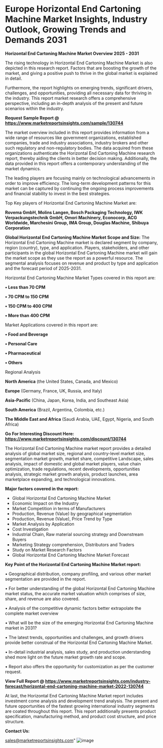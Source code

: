 # Europe Horizontal End Cartoning Machine Market Insights, Industry Outlook, Growing Trends and Demands 2031

<Strong> Horizontal End Cartoning Machine Market Overview 2025 - 2031</strong>

The rising technology in Horizontal End Cartoning Machine Market is also depicted in this research report. Factors that are boosting the growth of the market, and giving a positive push to thrive in the global market is explained in detail.

Furthermore, the report highlights on emerging trends, significant drivers, challenges, and opportunities, providing all necessary data for thriving in the industry. This report market research offers a comprehensive perspective, including an in-depth analysis of the present and future scenarios within the industry.

<strong>Request Sample Report @ <a href=https://www.marketreportsinsights.com/sample/130744>https://www.marketreportsinsights.com/sample/130744</a></strong>

The market overview included in this report provides information from a wide range of resources like government organizations, established companies, trade and industry associations, industry brokers and other such regulatory and non-regulatory bodies. The data acquired from these organizations authenticate the Horizontal End Cartoning Machine research report, thereby aiding the clients in better decision making. Additionally, the data provided in this report offers a contemporary understanding of the market dynamics.

The leading players are focusing mainly on technological advancements in order to improve efficiency. The long-term development patterns for this market can be captured by continuing the ongoing process improvements and financial stability to invest in the best strategies.

Top Key players of Horizontal End Cartoning Machine Market are:

<strong>Rovema GmbH, Molins Langen, Bosch Packaging Technology, IWK Verpackungstechnik GmbH, Omori Machinery, Econocorp, ACG Worldwide, Marchesini Group, IMA Group, Douglas Machine, Shibuya Corporation</strong>

<strong><b>Global Horizontal End Cartoning Machine Market Scope and Size:</b></strong>
The Horizontal End Cartoning Machine market is declared segment by company, region (country), type, and application. Players, stakeholders, and other participants in the global Horizontal End Cartoning Machine market will gain the market scope as they use the report as a powerful resource. The segmental analysis focuses on revenue and product by type and application and the forecast period of 2025-2031.

Horizontal End Cartoning Machine Market Types covered in this report are:

<strong>• Less than 70 CPM

• 70 CPM to 150 CPM

• 150 CPM to 400 CPM

• More than 400 CPM</strong>

Market Applications covered in this report are:

<strong>• Food and Beverage

• Personal Care

• Pharmaceutical

• Others</strong> 

Regional Analysis

<strong>North America</strong> (the United States, Canada, and Mexico)

<strong>Europe</strong> (Germany, France, UK, Russia, and Italy)

<strong>Asia-Pacific</strong> (China, Japan, Korea, India, and Southeast Asia)

<strong>South America</strong> (Brazil, Argentina, Colombia, etc.)

<strong>The Middle East and Africa</strong> (Saudi Arabia, UAE, Egypt, Nigeria, and South Africa)

<strong>Go For Interesting Discount Here: <a href=https://www.marketreportsinsights.com/discount/130744>https://www.marketreportsinsights.com/discount/130744</a></strong>

The Horizontal End Cartoning Machine market report provides a detailed analysis of global market size, regional and country-level market size, segmentation market growth, market share, competitive Landscape, sales analysis, impact of domestic and global market players, value chain optimization, trade regulations, recent developments, opportunities analysis, strategic market growth analysis, product launches, area marketplace expanding, and technological innovations.

<strong><b>Major factors covered in the report:</b></strong>
<ul>
  <li>Global Horizontal End Cartoning Machine Market </li>
  <li>Economic Impact on the Industry</li>
  <li>Market Competition in terms of Manufacturers</li>
  <li>Production, Revenue (Value) by geographical segmentation</li>
  <li>Production, Revenue (Value), Price Trend by Type</li>
  <li>Market Analysis by Application</li>
  <li>Cost Investigation</li>
  <li>Industrial Chain, Raw material sourcing strategy and Downstream Buyers</li>
  <li>Marketing Strategy comprehension, Distributors and Traders</li>
  <li>Study on Market Research Factors</li>
  <li>Global Horizontal End Cartoning Machine Market Forecast</li>
</ul>

<strong><b>Key Point of the Horizontal End Cartoning Machine Market report:</b></strong>

• Geographical distribution, company profiling, and various other market segmentation are provided in the report.

• For better understanding of the global Horizontal End Cartoning Machine market status, the accurate market valuation which comprises of size, share, and revenue are also covered.

• Analysis of the competitive dynamic factors better extrapolate the complete market overview

• What will be the size of the emerging Horizontal End Cartoning Machine market in 2031?

• The latest trends, opportunities and challenges, and growth drivers provide better construal of the Horizontal End Cartoning Machine Market.

• In-detail industrial analysis, sales study, and production understanding shed more light on the future market growth rate and scope.

• Report also offers the opportunity for customization as per the customer request.

<strong><b>View Full Report @ <a href=https://www.marketreportsinsights.com/industry-forecast/horizontal-end-cartoning-machine-market-2022-130744>https://www.marketreportsinsights.com/industry-forecast/horizontal-end-cartoning-machine-market-2022-130744</a></b></strong>


At last, the Horizontal End Cartoning Machine Market report includes investment come analysis and development trend analysis. The present and future opportunities of the fastest growing international industry segments are coated throughout this report. This report additionally presents product specification, manufacturing method, and product cost structure, and price structure.

<strong>Contact Us:</strong>

sales@marketreportsinsights.com"
![image](https://github.com/user-attachments/assets/c34e4838-1151-423a-9753-0d67820afd07)
